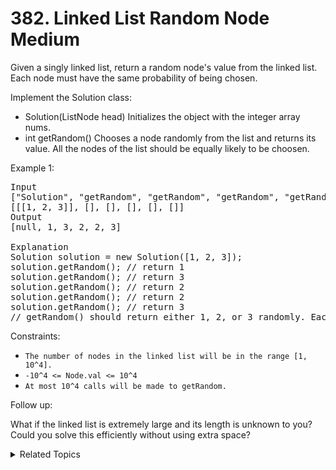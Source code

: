 # 382. Linked List Random Node<br> Medium

Given a singly linked list, return a random node's value from the linked list. Each node must have the same probability of being chosen.

Implement the Solution class:

- Solution(ListNode head) Initializes the object with the integer array nums.
- int getRandom() Chooses a node randomly from the list and returns its value. All the nodes of the list should be equally likely to be choosen.

Example 1:

<pre>
Input
["Solution", "getRandom", "getRandom", "getRandom", "getRandom", "getRandom"]
[[[1, 2, 3]], [], [], [], [], []]
Output
[null, 1, 3, 2, 2, 3]

Explanation
Solution solution = new Solution([1, 2, 3]);
solution.getRandom(); // return 1
solution.getRandom(); // return 3
solution.getRandom(); // return 2
solution.getRandom(); // return 2
solution.getRandom(); // return 3
// getRandom() should return either 1, 2, or 3 randomly. Each element should have equal probability of returning.
</pre>

Constraints:

- `The number of nodes in the linked list will be in the range [1, 10^4].`
- `-10^4 <= Node.val <= 10^4`
- `At most 10^4 calls will be made to getRandom.`
 

Follow up:

What if the linked list is extremely large and its length is unknown to you?
Could you solve this efficiently without using extra space?

<details>

<summary> Related Topics </summary>

-   `Linked List`
-   `Math`

</details>
